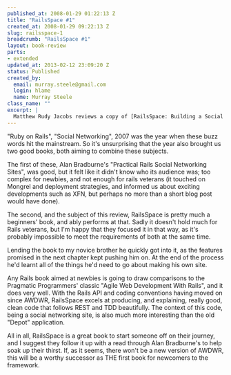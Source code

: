 ```yaml
--- 
published_at: 2008-01-29 01:22:13 Z
title: "RailsSpace #1"
created_at: 2008-01-29 09:22:13 Z
slug: railsspace-1
breadcrumb: "RailsSpace #1"
layout: book-review
parts: 
- extended
updated_at: 2013-02-12 23:09:20 Z
status: Published
created_by: 
  email: murray.steele@gmail.com
  login: hlame
  name: Murray Steele
class_name: ""
excerpt: |
  Matthew Rudy Jacobs reviews a copy of [RailsSpace: Building a Social Networking Website with Ruby on Rails](http://railsspace.com/) by [Michael Hartl](http://michaelhartl.com/) and [Aurelius Prochazka](http://aure.com/) published by [Addison-Wesley](http://www.informit.com/imprint/index.aspx?st=61085) as part of their [Professional Ruby Series](http://www.informit.com/promotions/promotion.aspx?promo=135393).
---
```


"Ruby on Rails", "Social Networking", 2007 was the year when these buzz words hit the mainstream.  So it's unsurprising that the year also brought us two good books, both aiming to combine these subjects.

The first of these, Alan Bradburne's "Practical Rails Social Networking Sites", was good, but it felt like it didn't know who its audience was; too complex for newbies, and not enough for rails veterans (it touched on Mongrel and deployment strategies, and informed us about exciting developments such as XFN, but perhaps no more than a short blog post would have done).

The second, and the subject of this review, RailsSpace is pretty much a beginners' book, and ably performs at that.  Sadly it doesn't hold much for Rails veterans, but I'm happy that they focused it in that way, as it's probably impossible to meet the requirements of both at the same time.  

Lending the book to my novice brother he quickly got into it, as the features promised in the next chapter kept pushing him on.  At the end of the process he'd learnt all of the things he'd need to go about making his own site.

Any Rails book aimed at newbies is going to draw comparisons to the Pragmatic Programmers' classic "Agile Web Development With Rails", and it does very well. With the Rails API and coding conventions having moved on since AWDWR, RailsSpace excels at producing, and explaining, really good, clean code that follows REST and TDD beautifully.  The context of this code, being a social networking site, is also much more interesting than the old "Depot" application.

All in all, RailsSpace is a great book to start someone off on their journey, and I suggest they follow it up with a read through Alan Bradburne's to help soak up their thirst.  If, as it seems, there won't be a new version of AWDWR, this will be a worthy successor as THE first book for newcomers to the framework.


